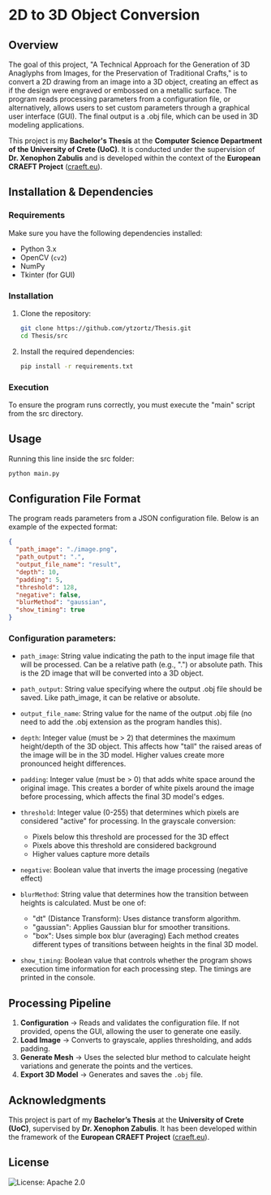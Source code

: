 # 2D to 3D Object Conversion

## Overview

The goal of this project, "A Technical Approach for the Generation of 3D Anaglyphs from Images, for the Preservation of Traditional Crafts," is to convert a 2D drawing from an image into a 3D object, creating an effect as if the design were engraved or embossed on a metallic surface. The program reads processing parameters from a configuration file, or alternatively, allows users to set custom parameters through a graphical user interface (GUI). The final output is a .obj file, which can be used in 3D modeling applications.

This project is  my  **Bachelor's Thesis**  at the  **Computer Science Department of the University of Crete (UoC)**. It is conducted under the supervision of  **Dr. Xenophon Zabulis**  and is developed within the context of the  **European CRAEFT Project**  ([craeft.eu](https://www.craeft.eu/)).



 ## Installation & Dependencies
 ### **Requirements**
Make sure you have the following dependencies installed:
-   Python 3.x
-   OpenCV (`cv2`)
-   NumPy
-   Tkinter (for GUI)

### **Installation**

1.  Clone the repository:
	```bash
	git clone https://github.com/ytzortz/Thesis.git
	cd Thesis/src
	```
2.  Install the required dependencies:
	```bash
	pip install -r requirements.txt
	```

### **Execution**
To ensure the program runs correctly, you must execute the "main" script from the src directory.

## **Usage**

Running this line inside the src folder:
```bash
python main.py
```

## **Configuration File Format**

The program reads parameters from a JSON configuration file. Below is an example of the expected format:

```json
{
  "path_image": "./image.png",
  "path_output": ".",
  "output_file_name": "result",
  "depth": 10,
  "padding": 5,
  "threshold": 128,
  "negative": false,
  "blurMethod": "gaussian",
  "show_timing": true
}
```
### Configuration parameters:
- ``path_image``: String value indicating the path to the input image file that will be processed. Can be a relative path (e.g., ".") or absolute path. This is the 2D image that will be converted into a 3D object.

- ``path_output``: String value specifying where the output .obj file should be saved. Like path_image, it can be relative or absolute.

- ``output_file_name``: String value for the name of the output .obj file (no need to add the .obj extension as the program handles this).

- ``depth``: Integer value (must be > 2) that determines the maximum height/depth of the 3D object. This affects how "tall" the raised areas of the image will be in the 3D model. Higher values create more pronounced height differences.

- ``padding``: Integer value (must be > 0) that adds white space around the original image. This creates a border of white pixels around the image before processing, which affects the final 3D model's edges.

- ``threshold``: Integer value (0-255) that determines which pixels are considered "active" for processing. In the grayscale conversion:
	-  Pixels below this threshold are processed for the 3D effect
	-  Pixels above this threshold are considered background
	-  Higher values capture more details

- ``negative``: Boolean value that inverts the image processing (negative effect)

- ``blurMethod``: String value that determines how the transition between heights is calculated. Must be one of:
	- "dt" (Distance Transform): Uses distance transform algorithm.
	- "gaussian": Applies Gaussian blur for smoother transitions.
	- "box": Uses simple box blur (averaging) Each method creates different types of transitions between heights in the final 3D model.
	
- ``show_timing``: Boolean value that controls whether the program shows execution time information for each processing step. The timings are printed in the console.

## **Processing Pipeline**

1.  **Configuration**  → Reads and validates the configuration file. If not provided, opens the GUI, allowing the user to generate one easily.
2.  **Load Image**  → Converts to grayscale, applies thresholding, and adds padding.
3.  **Generate Mesh**  → Uses the selected blur method to calculate height variations and generate the points and the vertices.
4.  **Export 3D Model**  → Generates and saves the  `.obj`  file.

## **Acknowledgments**

This project is part of my  **Bachelor’s Thesis**  at the  **University of Crete (UoC)**, supervised by  **Dr. Xenophon Zabulis**. It has been developed within the framework of the  **European CRAEFT Project**  ([craeft.eu](https://www.craeft.eu/)).

## License

![License: Apache 2.0](https://img.shields.io/badge/License-Apache_2.0-blue.svg)

